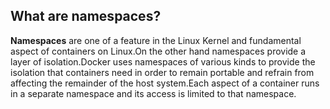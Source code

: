 ## What are namespaces?
**Namespaces** are one of a feature in the Linux Kernel and fundamental aspect of containers on Linux.On the other hand namespaces provide a layer of isolation.Docker uses namespaces of various kinds to provide the isolation that containers need in order to remain portable and refrain from affecting the remainder of the host system.Each aspect of a container runs in a separate namespace and its access is limited to that namespace.
